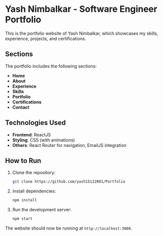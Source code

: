 
# Yash Nimbalkar - Software Engineer Portfolio

This is the portfolio website of Yash Nimbalkar, which showcases my skills, experience, projects, and certifications.

## Sections

The portfolio includes the following sections:

- **Home**
- **About**
- **Experience**
- **Skills**
- **Portfolio**
- **Certifications**
- **Contact**

## Technologies Used

- **Frontend**: ReactJS
- **Styling**: CSS (with animations)
- **Others**: React Router for navigation, EmailJS integration

## How to Run

1. Clone the repository:
   ```bash
   git clone https://github.com/yash15122001/Portfolio
   ```

2. Install dependencies:
   ```bash
   npm install
   ```

3. Run the development server:
   ```bash
   npm start
   ```

The website should now be running at `http://localhost:3000`.
